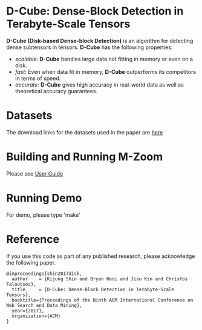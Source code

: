 D-Cube: Dense-Block Detection in Terabyte-Scale Tensors
========================
**D-Cube (Disk-based Dense-block Detection)** is an algorithm for detecting dense subtensors in tensors.
**D-Cube** has the following properties:
 * *scalable*: **D-Cube** handles large data not fitting in memory or even on a disk.
 * *fast*: Even when data fit in memory, **D-Cube** outperforms its competitors in terms of speed.
 * *accurate*: **D-Cube** gives high accuracy in real-world data as well as theoretical accuracy guarantees.

Datasets
========================
The download links for the datasets used in the paper are [here](http://www.cs.cmu.edu/~kijungs/codes/dcube/)

Building and Running M-Zoom
========================
Please see [User Guide](user_guide.pdf)

Running Demo
========================
For demo, please type 'make'

Reference
========================
If you use this code as part of any published research, please acknowledge the following paper.
```
@inproceedings{shin2017disk,
  author    = {Kijung Shin and Bryan Hooi and Jisu Kim and Christos Faloutsos},
  title     = {D-Cube: Dense-Block Detection in Terabyte-Scale Tensors},
  booktitle={Proceedings of the Ninth ACM International Conference on Web Search and Data Mining},
  year={2017},
  organization={ACM}
}
```
